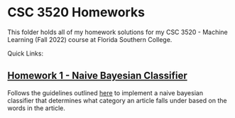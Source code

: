 # CSC 3520 Homeworks
This folder holds all of my homework solutions for my CSC 3520 - Machine Learning (Fall 2022) course at Florida Southern College.

Quick Links:
## [Homework 1 - Naive Bayesian Classifier](https://github.com/JacobKnox/Jacob-Knox-Projects/tree/main/CSC%203520/Homework%201)
Follows the guidelines outlined [here](https://github.com/JacobKnox/Jacob-Knox-Projects/blob/main/CSC%203520/Homework%20Guidelines/Homework%201.pdf) to implement a naive bayesian classifier that determines what category an article falls under based on the words in the article.